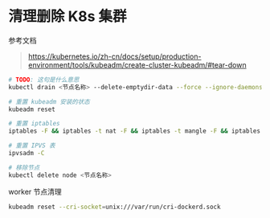 # 清理删除 K8s 集群

参考文档

> https://kubernetes.io/zh-cn/docs/setup/production-environment/tools/kubeadm/create-cluster-kubeadm/#tear-down

```bash
# TODO: 这句是什么意思
kubectl drain <节点名称> --delete-emptydir-data --force --ignore-daemonsets

# 重置 kubeadm 安装的状态
kubeadm reset

# 重置 iptables
iptables -F && iptables -t nat -F && iptables -t mangle -F && iptables -X

# 重置 IPVS 表
ipvsadm -C

# 移除节点
kubectl delete node <节点名称>

```


worker 节点清理

```bash
kubeadm reset --cri-socket=unix:///var/run/cri-dockerd.sock
```